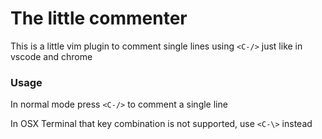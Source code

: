 # The little commenter

This is a little vim plugin to comment single lines using `<C-/>` just like in vscode and chrome

### Usage

In normal mode press `<C-/>` to comment a single line

In OSX Terminal that key combination is not supported, use `<C-\>` instead

